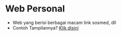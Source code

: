 # Web Personal
* Web yang berisi berbagai macam link sosmed, dll
* Contoh Tampilannya? <a href="//jauhariq.github.io/jauhhari.github.io/">Klik disini</a>
